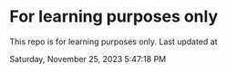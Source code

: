# For learning purposes only
This repo is for learning purposes only.
Last updated at

Saturday, November 25, 2023 5:47:18 PM

